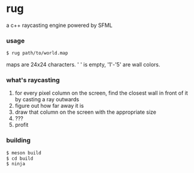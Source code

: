# rug

a c++ raycasting engine powered by SFML

### usage

```sh
$ rug path/to/world.map
```

maps are 24x24 characters. ' ' is empty, '1'-'5' are wall colors.

### what's raycasting

1. for every pixel column on the screen, find the closest wall in front of it
  by casting a ray outwards
2. figure out how far away it is
3. draw that column on the screen with the appropriate size
4. ???
5. profit

### building

```sh
$ meson build
$ cd build
$ ninja
```
